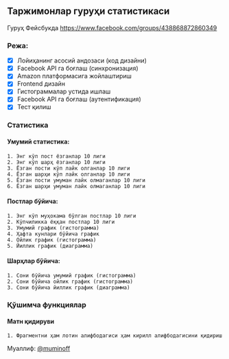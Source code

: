 ## Таржимонлар гуруҳи статистикаси

Гуруҳ Фейсбукда https://www.facebook.com/groups/438868872860349

### Режа:

- [x] Лойиҳанинг асосий андозаси (код дизайни)
- [x] Facebook API га боғлаш (синхронизация)
- [x] Amazon платформасига жойлаштириш
- [x] Frontend дизайн
- [x] Гистограммалар устида ишлаш
- [x] Facebook API га боғлаш (аутентификация)
- [x] Тест қилиш

### Статистика

#### Умумий статистика:

    1. Энг кўп пост ёзганлар 10 лиги
    2. Энг кўп шарҳ ёзганлар 10 лиги
    3. Ёзган пости кўп лайк олганлар 10 лиги
    4. Ёзган шарҳи кўп лайк олганлар 10 лиги
    5. Ёзган пости умуман лайк олмаганлар 10 лиги
    6. Ёзган шарҳи умуман лайк олмаганлар 10 лиги

#### Постлар бўйичa:

    1. Энг кўп муҳокама бўлган постлар 10 лиги
    2. Кўпчиликка ёққан постлар 10 лиги
    3. Умумий график (гистограмма)
    4. Ҳафта кунлари бўйича график
    4. Ойлик график (гистограмма)
    5. Йиллик график (диаграмма)

#### Шарҳлар бўйича:

    1. Сони бўйича умумий график (гистограмма)
    2. Сони бўйича ойлик график (гистограмма)
    3. Сони бўйича йиллик график (диаграмма)

### Қўшимча функциялар

#### Матн қидируви

    1. Фрагментни ҳам лотин алифбодагиси ҳам кирилл алифбодагисини қидириш

Муаллиф: [@muminoff](https://github.com/muminoff/)
